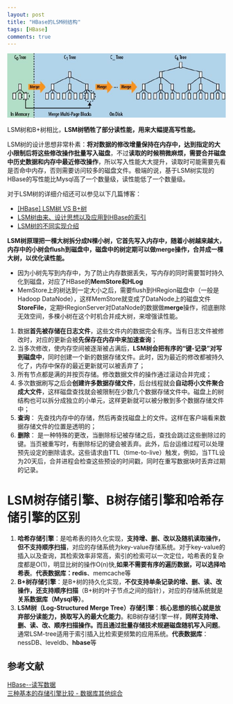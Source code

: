 ```yaml
---
layout: post
title: "HBase的LSM树结构"
tags: [HBase]
comments: true
---
```

    
![LSM](https://raw.githubusercontent.com/Andr-Robot/iMarkdownPhotos/master/Res/LSM.jpg)

LSM树和B+树相比，**LSM树牺牲了部分读性能，用来大幅提高写性能。**

LSM树的设计思想非常朴素：**将对数据的修改增量保持在内存中，达到指定的大小限制后将这些修改操作批量写入磁盘**，不过**读取的时候稍微麻烦，需要合并磁盘中历史数据和内存中最近修改操作**，所以写入性能大大提升，读取时可能需要先看是否命中内存，否则需要访问较多的磁盘文件。极端的说，基于LSM树实现的HBase的写性能比Mysql高了一个数量级，读性能低了一个数量级。

对于LSM树的详细介绍还可以参见以下几篇博客：
- [[HBase] LSM树 VS B+树](https://blog.csdn.net/dbanote/article/details/8897599)   
- [LSM树由来、设计思想以及应用到HBase的索引](https://www.cnblogs.com/yanghuahui/p/3483754.html)   
- [LSM树的不同实现介绍](https://juejin.im/post/5a58542b6fb9a01c9064ce44) 

**LSM树原理把一棵大树拆分成N棵小树，它首先写入内存中，随着小树越来越大，内存中的小树会flush到磁盘中，磁盘中的树定期可以做merge操作，合并成一棵大树，以优化读性能。**

- 因为小树先写到内存中，为了防止内存数据丢失，写内存的同时需要暂时持久化到磁盘，对应了HBase的**MemStore和HLog**
- MemStore上的树达到一定大小之后，需要flush到HRegion磁盘中（一般是Hadoop DataNode），这样MemStore就变成了DataNode上的磁盘文件**StoreFile**，定期HRegionServer对DataNode的数据做**merge**操作，彻底删除无效空间，多棵小树在这个时机合并成大树，来增强读性能。

1. 数据**首先被存储在日志文件**，这些文件内的数据完全有序。当有日志文件被修改时，对应的更新会被**先保存在内存中来加速查询**；
2. 当多次修改，使内存空间被逐渐被占满后，**LSM树会把有序的“键-记录”对写到磁盘中**，同时创建一个新的数据存储文件。此时，因为最近的修改都被持久化了，内存中保存的最近更新就可以被丢弃了；
3. 所有节点都是满的并按页存储。修改数据文件的操作通过滚动合并完成；
4. 多次数据刷写之后会**创建许多数据存储文件**，后台线程就会**自动将小文件聚合成大文件**，这样磁盘查找就会被限制在少数几个数据存储文件中。磁盘上的树结构也可以拆分成独立的小单元，这样更新就可以被分散到多个数据存储文件中；
5. **查询**： 先查找内存中的存储，然后再查找磁盘上的文件。这样在客户端看来数据存储文件的位置是透明的；
6. **删除**： 是一种特殊的更改，当删除标记被存储之后，查找会跳过这些删除过的键。当页被重写时，有删除标记的键会被丢弃。此外，后台运维过程可以处理预先设定的删除请求。这些请求由TTL（time-to-live）触发，例如，当TTL设为20天后，合并进程会检查这些预设的时间戳，同时在重写数据块时丢弃过期的记录。

# LSM树存储引擎、B树存储引擎和哈希存储引擎的区别
1. **哈希存储引擎**：是哈希表的持久化实现，**支持增、删、改以及随机读取操作，但不支持顺序扫描**，对应的存储系统为key-value存储系统。对于key-value的插入以及查询，其检索效率非常高，索引的检索可以一次定位，哈希表的复杂度都是O(1)，明显比树的操作O(n)快,**如果不需要有序的遍历数据，可以选择哈希表**。**代表数据库：redis**、memcache等
2. **B+树存储引擎**：是B+树的持久化实现，**不仅支持单条记录的增、删、读、改操作，还支持顺序扫描**（B+树的叶子节点之间的指针），对应的存储系统就是**关系数据库（Mysql等）**。
3. **LSM树（Log-Structured Merge Tree）存储引擎**：**核心思想的核心就是放弃部分读能力，换取写入的最大化能力**。和B树存储引擎一样，**同样支持增、删、读、改、顺序扫描操作。而且通过批量存储技术规避磁盘随机写入问题**。通常LSM-tree适用于索引插入比检索更频繁的应用系统。**代表数据库**：nessDB、leveldb、**hbase**等

## 参考文献
[HBase--读写数据](https://blog.xiaoxiaomo.com/2016/06/05/HBase-%E8%AF%BB%E5%86%99%E6%95%B0%E6%8D%AE/)   
[三种基本的存储引擎比较 - 数据库其他综合](https://edu.aliyun.com/a/97340)    

